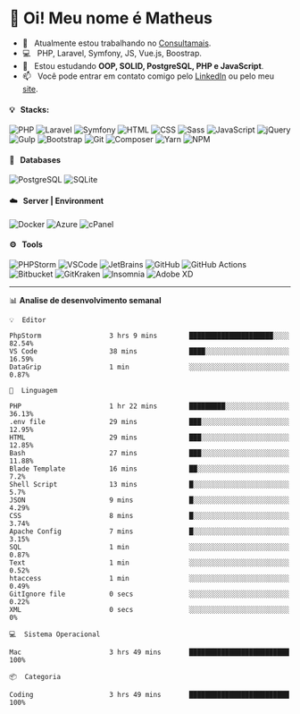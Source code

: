 # 👋 Oi! Meu nome é Matheus

- 🔭 &nbsp; Atualmente estou trabalhando no [Consultamais](https://consultamais.com.br/).
- 💻 &nbsp; PHP, Laravel, Symfony, JS, Vue.js, Boostrap.
- 🌱 &nbsp; Estou estudando **OOP, SOLID, PostgreSQL, PHP e JavaScript**.
- 📫 &nbsp; Você pode entrar em contato comigo pelo [LinkedIn](https://www.linkedin.com/in/matheuscamargoxavier/) ou pelo meu [site](https://matheuscamargo.co).

#### 💡 &nbsp; Stacks:
![PHP](https://img.shields.io/badge/-PHP-777BB4?&logo=php&logoColor=FFFFFF)
![Laravel](https://img.shields.io/badge/-Laravel-FF2D20?&logo=laravel&logoColor=FFFFFF)
![Symfony](https://img.shields.io/badge/-Symfony-000000?&logo=symfony&logoColor=FFFFFF)
![HTML](https://img.shields.io/badge/-HTML-E34F26?&logo=html5&logoColor=FFFFFF)
![CSS](https://img.shields.io/badge/-CSS-1572B6?&logo=css3&logoColor=FFFFFF)
![Sass](https://img.shields.io/badge/-Sass-CC6699?&logo=sass&logoColor=FFFFFF)
![JavaScript](https://img.shields.io/badge/-JavaScript-F7DF1E?&logo=javascript&logoColor=FFFFFF)
![jQuery](https://img.shields.io/badge/-jQuery-0769AD?&logo=jquery&logoColor=FFFFFF)
![Gulp](https://img.shields.io/badge/-Gulp-CF4647?&logo=gulp&logoColor=FFFFFF)
![Bootstrap](https://img.shields.io/badge/-Bootstrap-7952B3?&logo=bootstrap&logoColor=FFFFFF)
![Git](https://img.shields.io/badge/-Git-F05032?&logo=git&logoColor=FFFFFF)
![Composer](https://img.shields.io/badge/-Composer-885630?&logo=composer&logoColor=FFFFFF)
![Yarn](https://img.shields.io/badge/-Yarn-2C8EBB?&logo=yarn&logoColor=FFFFFF)
![NPM](https://img.shields.io/badge/-npm-CB3837?&logo=npm&logoColor=FFFFFF)

#### 💾 &nbsp; Databases
![PostgreSQL](https://img.shields.io/badge/-PostgreSQL-336791?&logo=PostgreSQL&logoColor=FFFFFF)
![SQLite](https://img.shields.io/badge/-SQLite-003B57?&logo=SQLite&logoColor=FFFFFF)

#### ☁️ &nbsp; Server | Environment
![Docker](https://img.shields.io/badge/-Docker-2496ED?&logo=docker&logoColor=FFFFFF)
![Azure](https://img.shields.io/badge/-Azure-0089D6?&logo=microsoft%20azure&logoColor=FFFFFF)
![cPanel](https://img.shields.io/badge/-cPanel-FF6C2C?&logo=cpanel&logoColor=FFFFFF)

#### ⚙️ &nbsp; Tools
![PHPStorm](https://img.shields.io/badge/-PHPStorm-000000?&logo=PHPStorm&logoColor=FFFFFF)
![VSCode](https://img.shields.io/badge/-VSCode-007ACC?&logo=Visual%20Studio%20Code&logoColor=FFFFFF) 
![JetBrains](https://img.shields.io/badge/-JetBrains-000000?&logo=jetbrains&logoColor=FFFFFF) 
![GitHub](https://img.shields.io/badge/-GitHub-181717?&logo=github&logoColor=FFFFFF) 
![GitHub Actions](https://img.shields.io/badge/-GitHub%20Actions-181717?&logo=GitHub%20Actions&logoColor=FFFFFF) 
![Bitbucket](https://img.shields.io/badge/-Bitbucket-0052CC?&logo=bitbucket&logoColor=FFFFFF)
![GitKraken](https://img.shields.io/badge/-GitKraken-179287?&logo=GitKraken&logoColor=FFFFFF)
![Insomnia](https://img.shields.io/badge/-Insomnia-5849BE?&logo=Insomnia&logoColor=FFFFFF)
![Adobe XD](https://img.shields.io/badge/-Adobe%20XD-FF61F6?&logo=adobe%20xd&logoColor=FFFFFF) 
_______

📊  **Analise de desenvolvimento semanal**
```text
💡  Editor

PhpStorm                 3 hrs 9 mins        █████████████████████░░░░     82.54%
VS Code                  38 mins             ████░░░░░░░░░░░░░░░░░░░░░     16.59%
DataGrip                 1 min               ░░░░░░░░░░░░░░░░░░░░░░░░░      0.87%
```
```text
💬  Linguagem

PHP                      1 hr 22 mins        █████████░░░░░░░░░░░░░░░░     36.13%
.env file                29 mins             ███░░░░░░░░░░░░░░░░░░░░░░     12.95%
HTML                     29 mins             ███░░░░░░░░░░░░░░░░░░░░░░     12.85%
Bash                     27 mins             ███░░░░░░░░░░░░░░░░░░░░░░     11.88%
Blade Template           16 mins             ██░░░░░░░░░░░░░░░░░░░░░░░       7.2%
Shell Script             13 mins             █░░░░░░░░░░░░░░░░░░░░░░░░       5.7%
JSON                     9 mins              █░░░░░░░░░░░░░░░░░░░░░░░░      4.29%
CSS                      8 mins              █░░░░░░░░░░░░░░░░░░░░░░░░      3.74%
Apache Config            7 mins              █░░░░░░░░░░░░░░░░░░░░░░░░      3.15%
SQL                      1 min               ░░░░░░░░░░░░░░░░░░░░░░░░░      0.87%
Text                     1 min               ░░░░░░░░░░░░░░░░░░░░░░░░░      0.52%
htaccess                 1 min               ░░░░░░░░░░░░░░░░░░░░░░░░░      0.49%
GitIgnore file           0 secs              ░░░░░░░░░░░░░░░░░░░░░░░░░      0.22%
XML                      0 secs              ░░░░░░░░░░░░░░░░░░░░░░░░░         0%
```
```text
💻  Sistema Operacional

Mac                      3 hrs 49 mins       █████████████████████████       100%
```
```text
📦  Categoria

Coding                   3 hrs 49 mins       █████████████████████████       100%
```

